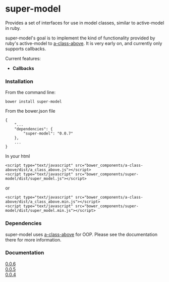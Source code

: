 # super-model

Provides a set of interfaces for use in model classes, similar to active-model in ruby.

super-model's goal is to implement the kind of functionality provided by ruby's active-model to
[a-class-above](https://github.com/pedago/a-class-above).  It is very early on, and currently
only supports callbacks. 

Current features:

 * **Callbacks**

### Installation

From the command line:
    
    bower install super-model

From the bower.json file
    
    {
	    "...
	    "dependencies": {
	        "super-model": "0.0.7"
	    },
		...
	}
	
In your html

	<script type="text/javascript" src="bower_components/a-class-above/dist/a_class_above.js"></script>
    <script type="text/javascript" src="bower_components/super-model/dist/super_model.js"></script>
or

	<script type="text/javascript" src="bower_components/a-class-above/dist/a_class_above.min.js"></script>
    <script type="text/javascript" src="bower_components/super-model/dist/super_model.min.js"></script>

### Dependencies

super-model uses [a-class-above](https://github.com/pedago/a-class-above) for OOP.  Please see the documentation
there for more information.

### Documentation

[0.0.6](http://www.pedago.com/super-model/docs/0.0.6)  
[0.0.5](http://www.pedago.com/super-model/docs/0.0.5)  
[0.0.4](http://www.pedago.com/super-model/docs/0.0.4)  
